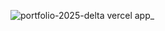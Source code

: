 
![portfolio-2025-delta vercel app_](https://github.com/user-attachments/assets/f3fc3205-f119-495a-b60c-7ace7848e83e)
